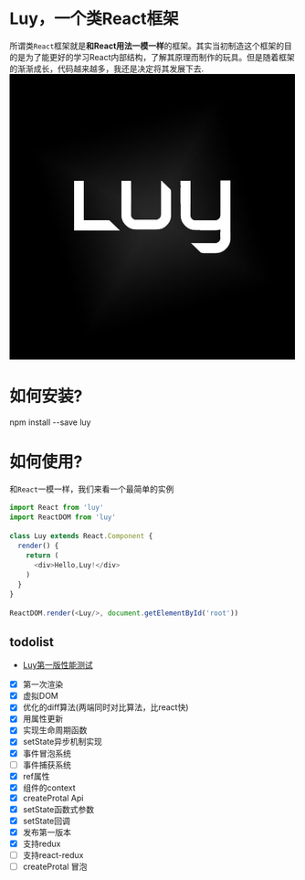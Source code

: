 # Luy，一个类React框架

所谓类```React```框架就是**和React用法一模一样**的框架。其实当初制造这个框架的目的是为了能更好的学习React内部结构，了解其原理而制作的玩具。但是随着框架的渐渐成长，代码越来越多，我还是决定将其发展下去.
![](https://github.com/215566435/Luy/blob/master/luy%20icon2.jpg?raw=true)

如何安装?
=====
npm install --save luy

如何使用?
=====
和```React```一模一样，我们来看一个最简单的实例

```javascript
import React from 'luy'
import ReactDOM from 'luy'

class Luy extends React.Component {
  render() {
    return (
      <div>Hello,Luy!</div>
    )
  }
}

ReactDOM.render(<Luy/>, document.getElementById('root'))

```



todolist
-------

- [Luy第一版性能测试](http://htmlpreview.github.io/?https://github.com/215566435/Luy/blob/master/benchmarks/Luy.html)

- [x] 第一次渲染
- [x] 虚拟DOM
- [x] 优化的diff算法(两端同时对比算法，比react快)
- [x] 用属性更新
- [x] 实现生命周期函数
- [x] setState异步机制实现
- [x] 事件冒泡系统
- [ ] 事件捕获系统
- [x] ref属性
- [x] 组件的context
- [x] createProtal Api
- [x] setState函数式参数
- [x] setState回调
- [x] 发布第一版本
- [x] 支持redux
- [ ] 支持react-redux
- [ ] createProtal 冒泡